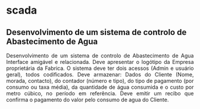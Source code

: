 # scada
## Desenvolvimento de um sistema de controlo de Abastecimento de Agua

<div style="text-align: justify;">
  Desenvolvimento de um sistema de controlo de Abastecimento de Agua
  Interface amigável e relacionada. Deve apresentar o logótipo da Empresa proprietária da Fabrica. 
  O sistema deve ter dois acessos (Admin e usuário geral), todos codificados. Deve armazenar: Dados 
  do Cliente (Nome, morada, contacto), do contador (número e tipo), do tipo de pagamento (por 
  consumo ou taxa média), da quantidade de água consumida e o custo por metro cúbico, no período
  em referência. Deve emitir um recibo que confirma o pagamento do valor pelo consumo de agua 
  do Cliente.
</div>

